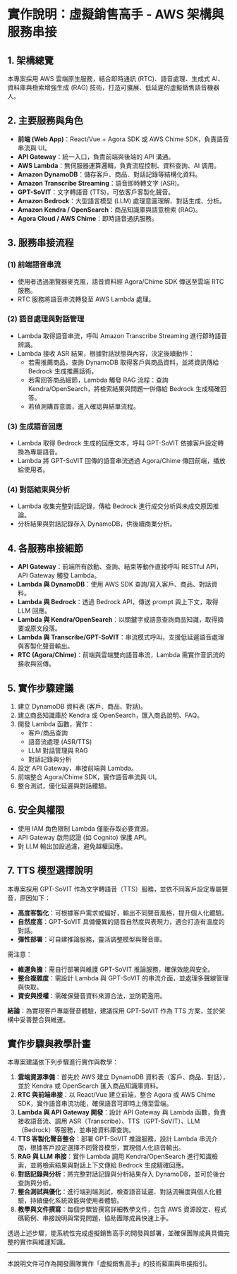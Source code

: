 # 實作說明：虛擬銷售高手 - AWS 架構與服務串接

## 1. 架構總覽

本專案採用 AWS 雲端原生服務，結合即時通訊 (RTC)、語音處理、生成式 AI、資料庫與檢索增強生成 (RAG) 技術，打造可擴展、低延遲的虛擬銷售語音機器人。

## 2. 主要服務與角色

- **前端 (Web App)**：React/Vue + Agora SDK 或 AWS Chime SDK，負責語音串流與 UI。
- **API Gateway**：統一入口，負責前端與後端的 API 溝通。
- **AWS Lambda**：無伺服器運算邏輯，負責流程控制、資料查詢、AI 調用。
- **Amazon DynamoDB**：儲存客戶、商品、對話記錄等結構化資料。
- **Amazon Transcribe Streaming**：語音即時轉文字 (ASR)。
- **GPT-SoVIT**：文字轉語音 (TTS)，可依客戶客製化聲音。
- **Amazon Bedrock**：大型語言模型 (LLM) 處理意圖理解、對話生成、分析。
- **Amazon Kendra / OpenSearch**：商品知識庫與語意檢索 (RAG)。
- **Agora Cloud / AWS Chime**：即時語音通訊服務。

## 3. 服務串接流程

### (1) 前端語音串流

- 使用者透過瀏覽器麥克風，語音資料經 Agora/Chime SDK 傳送至雲端 RTC 服務。
- RTC 服務將語音串流轉發至 AWS Lambda 處理。

### (2) 語音處理與對話管理

- Lambda 取得語音串流，呼叫 Amazon Transcribe Streaming 進行即時語音辨識。
- Lambda 接收 ASR 結果，根據對話狀態與內容，決定後續動作：
    - 若需推薦商品，查詢 DynamoDB 取得客戶與商品資料，並將資訊傳給 Bedrock 生成推薦話術。
    - 若需回答商品細節，Lambda 觸發 RAG 流程：查詢 Kendra/OpenSearch，將檢索結果與問題一併傳給 Bedrock 生成精確回答。
    - 若偵測購買意圖，進入確認與結單流程。

### (3) 生成語音回應

- Lambda 取得 Bedrock 生成的回應文本，呼叫 GPT-SoVIT 依據客戶設定轉換為專屬語音。
- Lambda 將 GPT-SoVIT 回傳的語音串流透過 Agora/Chime 傳回前端，播放給使用者。

### (4) 對話結束與分析

- Lambda 收集完整對話記錄，傳給 Bedrock 進行成交分析與未成交原因推論。
- 分析結果與對話記錄存入 DynamoDB，供後續商業分析。

## 4. 各服務串接細節

- **API Gateway**：前端所有啟動、查詢、結束等動作直接呼叫 RESTful API，API Gateway 觸發 Lambda。
- **Lambda 與 DynamoDB**：使用 AWS SDK 查詢/寫入客戶、商品、對話資料。
- **Lambda 與 Bedrock**：透過 Bedrock API，傳送 prompt 與上下文，取得 LLM 回應。
- **Lambda 與 Kendra/OpenSearch**：以關鍵字或語意查詢商品知識，取得摘要或原文段落。
- **Lambda 與 Transcribe/GPT-SoVIT**：串流模式呼叫，支援低延遲語音處理與客製化聲音輸出。
- **RTC (Agora/Chime)**：前端與雲端雙向語音串流，Lambda 需實作音訊流的接收與回傳。

## 5. 實作步驟建議

1. 建立 DynamoDB 資料表 (客戶、商品、對話)。
2. 建立商品知識庫於 Kendra 或 OpenSearch，匯入商品說明、FAQ。
3. 開發 Lambda 函數，實作：
    - 客戶/商品查詢
    - 語音流處理 (ASR/TTS)
    - LLM 對話管理與 RAG
    - 對話記錄與分析
4. 設定 API Gateway，串接前端與 Lambda。
5. 前端整合 Agora/Chime SDK，實作語音串流與 UI。
6. 整合測試，優化延遲與對話體驗。

## 6. 安全與權限

- 使用 IAM 角色限制 Lambda 僅能存取必要資源。
- API Gateway 啟用認證 (如 Cognito) 保護 API。
- 對 LLM 輸出加設過濾，避免越權回應。

## 7. TTS 模型選擇說明

本專案採用 GPT-SoVIT 作為文字轉語音（TTS）服務，並依不同客戶設定專屬聲音，原因如下：

- **高度客製化**：可根據客戶需求或偏好，輸出不同聲音風格，提升個人化體驗。
- **自然度高**：GPT-SoVIT 具備優異的語音自然度與表現力，適合打造有溫度的對話。
- **彈性部署**：可自建推論服務，靈活調整模型與聲音庫。

需注意：

- **維運負擔**：需自行部署與維護 GPT-SoVIT 推論服務，確保效能與安全。
- **整合複雜度**：需設計 Lambda 與 GPT-SoVIT 的串流介面，並處理多聲線管理與快取。
- **資安與授權**：需確保聲音資料來源合法，並防範濫用。

**結論**：為實現客戶專屬聲音體驗，建議採用 GPT-SoVIT 作為 TTS 方案，並於架構中妥善整合與維運。

## 實作步驟與教學計畫

本專案建議依下列步驟進行實作與教學：

1. **雲端資源準備**：首先於 AWS 建立 DynamoDB 資料表（客戶、商品、對話），並於 Kendra 或 OpenSearch 匯入商品知識庫資料。
2. **RTC 與前端串接**：以 React/Vue 建立前端，整合 Agora 或 AWS Chime SDK，實作語音串流功能，確保語音可即時上傳至雲端。
3. **Lambda 與 API Gateway 開發**：設計 API Gateway 與 Lambda 函數，負責接收語音流、調用 ASR（Transcribe）、TTS（GPT-SoVIT）、LLM（Bedrock）等服務，並串接資料庫查詢。
4. **TTS 客製化聲音整合**：部署 GPT-SoVIT 推論服務，設計 Lambda 串流介面，根據客戶設定選擇不同聲音模型，實現個人化語音輸出。
5. **RAG 與 LLM 串接**：實作 Lambda 調用 Kendra/OpenSearch 進行知識檢索，並將檢索結果與對話上下文傳給 Bedrock 生成精確回應。
6. **對話記錄與分析**：將完整對話記錄與分析結果存入 DynamoDB，並可於後台查詢與分析。
7. **整合測試與優化**：進行端到端測試，檢查語音延遲、對話流暢度與個人化體驗，持續優化系統效能與使用者體驗。
8. **教學與文件撰寫**：每個步驟皆撰寫詳細教學文件，包含 AWS 資源設定、程式碼範例、串接說明與常見問題，協助團隊成員快速上手。

透過上述步驟，能系統性完成虛擬銷售高手的開發與部署，並確保團隊成員具備完整的實作與維運知識。

---

本說明文件可作為開發團隊實作「虛擬銷售高手」的技術藍圖與串接指引。
